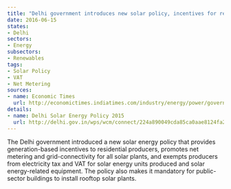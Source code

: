 ```yaml
---
title: "Delhi government introduces new solar policy, incentives for residential producers"
date: 2016-06-15
states:
- Delhi
sectors:
- Energy
subsectors:
- Renewables
tags:
- Solar Policy
- VAT
- Net Metering
sources:
- name: Economic Times
  url: http://economictimes.indiatimes.com/industry/energy/power/government-announces-policy-to-make-delhi-solar-city/articleshow/52625910.cms
details:
- name: Delhi Solar Energy Policy 2015
  url: http://delhi.gov.in/wps/wcm/connect/224a890049cda85ca0aae8124fa22605/Delhi_Solar_Policy_Draft_150910.pdf?MOD=AJPERES&lmod=-1181892927&CACHEID=224a890049cda85ca0aae8124fa22605
---
```


The Delhi government introduced a new solar energy policy that provides generation-based incentives to residential producers, promotes net metering and grid-connectivity for all solar plants, and exempts producers from electricity tax and VAT for solar energy units produced and solar energy-related equipment. The policy also makes it mandatory for public-sector buildings to install rooftop solar plants.
